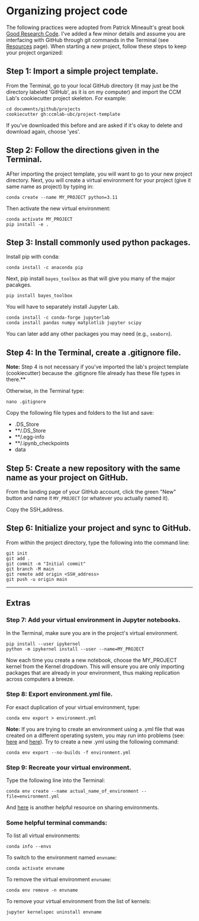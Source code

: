 # Organizing project code
The following practices were adopted from Patrick Mineault's great book [Good Research Code](https://goodresearch.dev/). I've added a few minor details and assume you are interfacing with GitHub through git commands in the Terminal (see [Resources](resources) page). When starting a new project, follow these steps to keep your project organized:  

## Step 1: Import a simple project template.
From the Terminal, go to your local GitHub directory (it may just be the directory labeled 'GitHub', as it is on my computer) and import the CCM Lab's cookiecutter project skeleton. For example:
```
cd documents/github/projects  
cookiecutter gh:ccmlab-ubc/project-template
```

If you've downloaded this before and are asked if it's okay to delete and download again, choose 'yes'.   

## Step 2: Follow the directions given in the Terminal.
AFter importing the project template, you will want to go to your new project directory. Next, you will create a virtual environment for your project (give it same name as project) by typing in: 

```
conda create --name MY_PROJECT python=3.11
```
 
Then activate the new virtual environment:  
```
conda activate MY_PROJECT  
pip install -e .
``` 

## Step 3: Install commonly used python packages.  
Install pip with conda:

```
conda install -c anaconda pip
```

Next, pip install `bayes_toolbox` as that will give you many of the major pacakges. 

```
pip install bayes_toolbox
```

You will have to separately install Jupyter Lab. 

```
conda install -c conda-forge jupyterlab
conda install pandas numpy matplotlib jupyter scipy  
```
  
You can later add any other packages you may need (e.g., `seaborn`). 


## Step 4: In the Terminal, create a .gitignore file.  

**Note:** Step 4 is not necessary if you've imported the lab's project template (cookiecutter) because the .gitignore file already has these file types in there.**

Otherwise, in the Terminal type:
```
nano .gitignore
``` 

Copy the following file types and folders to the list and save:
- .DS_Store
- **/.DS_Store
- **/.egg-info
- **/.ipynb_checkpoints
- data


## Step 5: Create a new repository with the same name as your project on GitHub.

From the landing page of your GitHub account, click the green "New" button and name it `MY_PROJECT` (or whatever you actually named it). 

Copy the SSH_address. 

## Step 6: Initialize your project and sync to GitHub.

From within the project directory, type the following into the command line:

```
git init
git add .
git commit -m "Initial commit"
git branch -M main
git remote add origin <SSH_address>
git push -u origin main
```

---
## Extras

### Step 7: Add your virtual environment in Jupyter notebooks.

In the Terminal, make sure you are in the project's virtual environment. 

```
pip install --user ipykernel  
python -m ipykernel install --user --name=MY_PROJECT
```
    
Now each time you create a new notebook, choose the MY_PROJECT kernel from the Kernel dropdown. This will ensure you are only importing packages that are already in your environment, thus making replication across computers a breeze.   

### Step 8: Export environment.yml file.

For exact duplication of your virtual environment, type:  
```
conda env export > environment.yml  
```

**Note:** If you are trying to create an environment using a .yml file that was created on a different operating system, you may run into problems (see: [here](https://goodresearch.dev/setup.html#export-your-environment) and [here](https://github.com/conda/conda/issues/9399)). Try to create a new .yml using the following command: 

```
conda env export --no-builds -f environment.yml  
```

### Step 9: Recreate your virtual environment.

Type the following line into the Terminal:  
```
conda env create --name actual_name_of_environment --file=environment.yml
```

And [here](https://carpentries-incubator.github.io/introduction-to-conda-for-data-scientists/04-sharing-environments/index.html) is another helpful resource on sharing environments. 


### Some helpful terminal commands:

To list all virtual environments:
```
conda info --envs
```

To switch to the environment named `envname`:
```
conda activate envname
```

To remove the virtual environment `envname`:
```
conda env remove -n envname
```

To remove your virtual environment from the list of kernels:
```
jupyter kernelspec uninstall envname 
```
